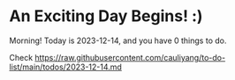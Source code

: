 # An Exciting Day Begins! :)

Morning! Today is 2023-12-14, and you have 0 things to do.

Check https://raw.githubusercontent.com/cauliyang/to-do-list/main/todos/2023-12-14.md